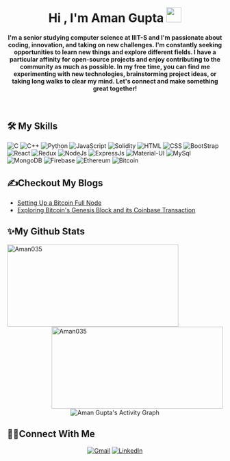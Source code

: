 
<h1 align="center">Hi , I'm Aman Gupta <img src="https://media.giphy.com/media/hvRJCLFzcasrR4ia7z/giphy.gif" width="35"></h1>

<h4 align="center">I'm a senior studying computer science at IIIT-S and I'm passionate about coding, innovation, and taking on new challenges. I'm constantly seeking opportunities to learn new things and explore different fields. I have a particular affinity for open-source projects and enjoy contributing to the community as much as possible. In my free time, you can find me experimenting with new technologies, brainstorming project ideas, or taking long walks to clear my mind. Let's connect and make something great together!</h4>
<br>

## 🛠️ My Skills

<p align="left"> 
 
![C](https://img.shields.io/badge/C-00599C?style=for-the-badge&logo=c&logoColor=white)
![C++](https://img.shields.io/badge/C%2B%2B-00599C?style=for-the-badge&logo=c%2B%2B&logoColor=white)
![Python](https://img.shields.io/badge/Python-FFD43B?style=for-the-badge&logo=python&logoColor=darkgreen)
![JavaScript](https://img.shields.io/badge/JavaScript-F7DF1E?style=for-the-badge&logo=javascript&logoColor=black)
![Solidity](https://img.shields.io/badge/Solidity-e6e6e6?style=for-the-badge&logo=solidity&logoColor=black)
![HTML](	https://img.shields.io/badge/HTML-239120?style=for-the-badge&logo=html5&logoColor=white)
![CSS](https://img.shields.io/badge/CSS-239120?&style=for-the-badge&logo=css3&logoColor=white)
![BootStrap](https://img.shields.io/badge/Bootstrap-563D7C?style=for-the-badge&logo=bootstrap&logoColor=white)
![React](https://img.shields.io/badge/React-20232A?style=for-the-badge&logo=react&logoColor=61DAFB)
![Redux](https://img.shields.io/badge/Redux-593D88?style=for-the-badge&logo=redux&logoColor=white)
![NodeJs](https://img.shields.io/badge/Node.js-339933?style=for-the-badge&logo=nodedotjs&logoColor=white)
![ExpressJs](https://img.shields.io/badge/Express.js-000000?style=for-the-badge&logo=express&logoColor=white)
![Material-UI](https://img.shields.io/badge/-MaterialUI-0081CB?style=flat-square&logo=Material-UI)
![MySql](https://img.shields.io/badge/MySQL-00000F?style=for-the-badge&logo=mysql&logoColor=white)
![MongoDB](https://img.shields.io/badge/MongoDB-4EA94B?style=for-the-badge&logo=mongodb&logoColor=white)
![Firebase](https://img.shields.io/badge/firebase-ffca28?style=for-the-badge&logo=firebase&logoColor=black)
![Ethereum](https://img.shields.io/badge/Ethereum-3C3C3D?style=for-the-badge&logo=Ethereum&logoColor=white)
![Bitcoin](https://img.shields.io/badge/Bitcoin-000000?style=for-the-badge&logo=bitcoin&logoColor=white)
</p>

## ✍️Checkout My Blogs
- [Setting Up a Bitcoin Full Node](https://amangupta.hashnode.dev/setting-up-a-bitcoin-full-node)
- [Exploring Bitcoin's Genesis Block and its Coinbase Transaction](https://amangupta.hashnode.dev/exploring-bitcoins-genesis-block-and-its-coinbase-transaction)

## ✨My Github Stats
<p>
    <img src="https://github-readme-streak-stats.herokuapp.com/?user=Aman035&theme=algolia" alt="Aman035" height="192px" width="400px" />
    <img align="right" src="https://github-readme-stats.vercel.app/api?username=Aman035&show_icons=true&locale=en&theme=algolia" alt="Aman035" height="192px" width="400px"/>
</p>

<p align="center">
    <img alt="Aman Gupta's Activity Graph" src="https://activity-graph.herokuapp.com/graph?username=Aman035&custom_title=Aman%20Gupta's%20Activity%20Graph&theme=react-dark" />
</p>

## 🙋‍♂️Connect With Me
<p align="center">
	<a href="mailto:guptaaman200115@gmail.com"><img src="https://img.icons8.com/bubbles/50/000000/gmail.png" alt="Gmail"/></a>
	<a href="https://www.linkedin.com/in/aman-gupta-2001/"><img src="https://img.icons8.com/bubbles/50/000000/linkedin.png" alt="LinkedIn"/></a>
</p>
